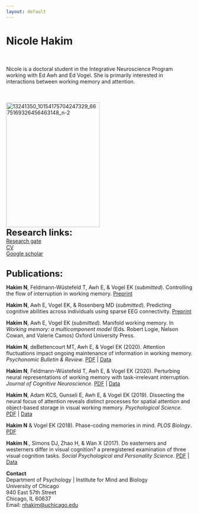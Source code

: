 ```yaml
---
layout: default
---
```


# Nicole Hakim

<br>

Nicole is a doctoral student in the Integrative Neuroscience Program working with Ed Awh and Ed Vogel. She is primarily interested in interactions between working memory and attention.  

<br>
<br>

<img class="  wp-image-887 align=center" src="https://awhvogellab.files.wordpress.com/2017/08/13241350_10154175704247329_6675169326456463148_n-2.jpg" alt="13241350_10154175704247329_6675169326456463148_n-2" width="253" height="337" class="center" />

<br>
<font size="5"><strong>Research links:</strong></font>
<br>
<a href="https://www.researchgate.net/profile/Nicole_Hakim">Research gate </a>
<br>
<a title="Hakim_Resume_April2020" href="files/pdfs/Hakim_Resume_April2020.pdf">CV</a>
<br>
<a href="https://scholar.google.com/citations?user=0YNa8scAAAAJ&hl=en&oi=ao">Google scholar</a>
<br>
<br>







<font size="5"><strong>Publications:</strong></font>

<strong>Hakim N</strong>, Feldmann-Wüstefeld T, Awh E, & Vogel EK (<em>submitted</em>). Controlling the flow of interruption in working memory. <a href="https://www.biorxiv.org/content/10.1101/2020.09.08.288027v1">Preprint</a>

<strong>Hakim N</strong>, Awh E, Vogel EK, & Rosenberg MD (<em>submitted</em>). Predicting cognitive abilities across individuals using sparse EEG connectivity. <a href="https://www.biorxiv.org/content/10.1101/2020.07.22.216705v1">Preprint</a>

<strong>Hakim N</strong>, Awh E, Vogel EK (<em>submitted</em>). Manifold working memory. In <em>Working memory: a multicomponent model</em> (Eds. Robert Logie, Nelson Cowan, and Valerie Camos) Oxford University Press.

<strong>Hakim N</strong>, deBettencourt MT, Awh E, & Vogel EK (2020). Attention fluctuations impact ongoing maintenance of information in working memory. *Psychonomic Bulletin & Review*. [PDF](/files/pdfs/Hakim2020_Article_AttentionFluctuationsImpactOng.pdf)  \| [Data](https://osf.io/cg5f2/?view_only=ceb70b58c382498cb5d9ffc82223a157)

<strong>Hakim N</strong>, Feldmann-Wüstefeld T, Awh E, & Vogel EK (2020). Perturbing neural representations of working memory with task-irrelevant interruption. <i>Journal of Cognitive Neuroscience.</i> <a href="https://www.mitpressjournals.org/doi/pdf/10.1162/jocn_a_01481">PDF</a> \| [Data](https://osf.io/g5ahn/?view_only=4dd5c22fdcb6457689d73d3bf892b5cb)

<strong>Hakim N</strong>, Adam KCS, Gunseli E, Awh E, & Vogel EK (2019). Dissecting the neural focus of attention reveals distinct processes for spatial attention and object-based storage in visual working memory. <i>Psychological Science.</i> [PDF](/files/pdfs/Hakim_PsychSci.pdf) \| [Data](https://osf.io/ws3j9/?view_only=841769d1bdd745d5bd228a1b0cb1ee6c)

<strong>Hakim N</strong> & Vogel EK (2018). Phase-coding memories in mind. <i>PLOS Biology</i>. <a href="https://journals.plos.org/plosbiology/article?id=10.1371/journal.pbio.3000012">PDF</a>

<strong>Hakim N</strong><em>.</em>, Simons DJ, Zhao H, & Wan X (2017). Do easterners and westerners differ in visual cognition? a preregistered examination of three visual cognition tasks. <i>Social Psychological and Personality Science</i>. <a href="http://journals.sagepub.com/doi/full/10.1177/1948550616667613">PDF</a> \| [Data](https://osf.io/if9sp/?view_only=284e92a3ffb94e73b38b795d94df2000)



<strong>Contact</strong>
<br> 
Department of Psychology | Institute for Mind and Biology 
<br> 
University of Chicago 
<br> 
940 East 57th Street 
<br> 
Chicago, IL 60637 
<br>
Email: nhakim@uchicago.edu 
<br> 
